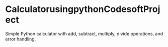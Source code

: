 # CalculatorusingpythonCodesoftProject
Simple Python calculator with add, subtract, multiply, divide operations, and error handling.
